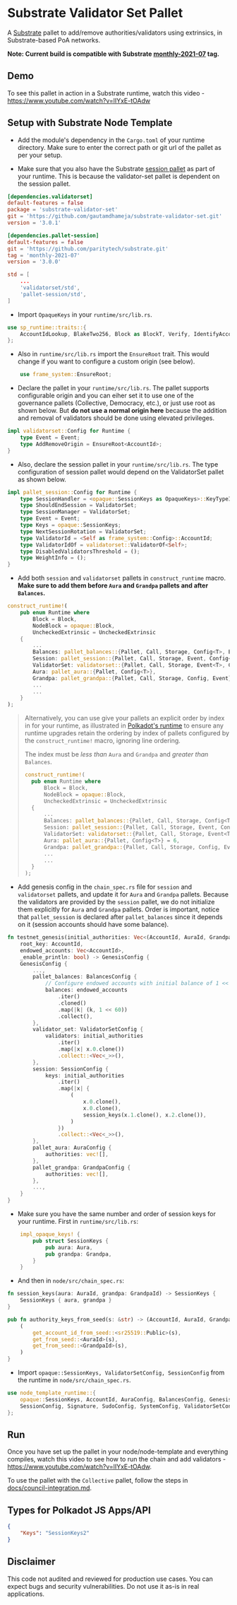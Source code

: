 # Substrate Validator Set Pallet

A [Substrate](https://github.com/paritytech/substrate/) pallet to add/remove authorities/validators
using extrinsics, in Substrate-based PoA networks.

**Note: Current build is compatible with Substrate
[monthly-2021-07](https://github.com/paritytech/substrate/releases/tag/monthly-2021-07) tag.**

## Demo

To see this pallet in action in a Substrate runtime, watch this video -
https://www.youtube.com/watch?v=lIYxE-tOAdw

## Setup with Substrate Node Template

-   Add the module's dependency in the `Cargo.toml` of your runtime directory. Make sure to enter
    the correct path or git url of the pallet as per your setup.

-   Make sure that you also have the Substrate
    [session pallet](https://github.com/paritytech/substrate/tree/master/frame/session) as part of
    your runtime. This is because the validator-set pallet is dependent on the session pallet.

```toml
[dependencies.validatorset]
default-features = false
package = 'substrate-validator-set'
git = 'https://github.com/gautamdhameja/substrate-validator-set.git'
version = '3.0.1'

[dependencies.pallet-session]
default-features = false
git = 'https://github.com/paritytech/substrate.git'
tag = 'monthly-2021-07'
version = '3.0.0'
```

```toml
std = [
	...
	'validatorset/std',
	'pallet-session/std',
]
```

-   Import `OpaqueKeys` in your `runtime/src/lib.rs`.

```rust
use sp_runtime::traits::{
	AccountIdLookup, BlakeTwo256, Block as BlockT, Verify, IdentifyAccount, NumberFor, OpaqueKeys
};
```

-   Also in `runtime/src/lib.rs` import the `EnsureRoot` trait. This would change if you want to
    configure a custom origin (see below).

```rust
	use frame_system::EnsureRoot;
```

-   Declare the pallet in your `runtime/src/lib.rs`. The pallet supports configurable origin and you
    can eiher set it to use one of the governance pallets (Collective, Democracy, etc.), or just use
    root as shown below. But **do not use a normal origin here** because the addition and removal of
    validators should be done using elevated privileges.

```rust
impl validatorset::Config for Runtime {
	type Event = Event;
	type AddRemoveOrigin = EnsureRoot<AccountId>;
}
```

-   Also, declare the session pallet in your `runtime/src/lib.rs`. The type configuration of session
    pallet would depend on the ValidatorSet pallet as shown below.

```rust
impl pallet_session::Config for Runtime {
	type SessionHandler = <opaque::SessionKeys as OpaqueKeys>::KeyTypeIdProviders;
	type ShouldEndSession = ValidatorSet;
	type SessionManager = ValidatorSet;
	type Event = Event;
	type Keys = opaque::SessionKeys;
	type NextSessionRotation = ValidatorSet;
	type ValidatorId = <Self as frame_system::Config>::AccountId;
	type ValidatorIdOf = validatorset::ValidatorOf<Self>;
	type DisabledValidatorsThreshold = ();
	type WeightInfo = ();
}
```

-   Add both `session` and `validatorset` pallets in `construct_runtime` macro. **Make sure to add
    them before `Aura` and `Grandpa` pallets and after `Balances`.**

```rust
construct_runtime!(
	pub enum Runtime where
		Block = Block,
		NodeBlock = opaque::Block,
		UncheckedExtrinsic = UncheckedExtrinsic
	{
		...
		Balances: pallet_balances::{Pallet, Call, Storage, Config<T>, Event<T>},
		Session: pallet_session::{Pallet, Call, Storage, Event, Config<T>},
		ValidatorSet: validatorset::{Pallet, Call, Storage, Event<T>, Config<T>},
		Aura: pallet_aura::{Pallet, Config<T>},
		Grandpa: pallet_grandpa::{Pallet, Call, Storage, Config, Event},
		...
		...
	}
);
```

> Alternatively, you can use give your pallets an explicit order by index in for your runtime, as
> illustrated in
> [Polkadot's runtime](https://github.com/paritytech/polkadot/blob/4767814e3d6eb8f95f2673dbe3802034d0858124/runtime/polkadot/src/lib.rs#L997-L1005)
> to ensure any runtime upgrades retain the ordering by index of pallets configured by the
> `construct_runtime!` macro, ignoring line ordering.
>
> The index must be _less than_ `Aura` and `Grandpa` and _greater than_ `Balances`.
>
> ```rust
> construct_runtime!(
> 	pub enum Runtime where
> 		Block = Block,
> 		NodeBlock = opaque::Block,
> 		UncheckedExtrinsic = UncheckedExtrinsic
> 	{
> 		...
> 		Balances: pallet_balances::{Pallet, Call, Storage, Config<T>, Event<T>} = 3,
> 		Session: pallet_session::{Pallet, Call, Storage, Event, Config<T>} = 4,
> 		ValidatorSet: validatorset::{Pallet, Call, Storage, Event<T>, Config<T>} = 5,
> 		Aura: pallet_aura::{Pallet, Config<T>} = 6,
> 		Grandpa: pallet_grandpa::{Pallet, Call, Storage, Config, Event} = 7,
> 		...
> 		...
> 	}
> );
> ```

-   Add genesis config in the `chain_spec.rs` file for `session` and `validatorset` pallets, and
    update it for `Aura` and `Grandpa` pallets. Because the validators are provided by the `session`
    pallet, we do not initialize them explicitly for `Aura` and `Grandpa` pallets. Order is
    important, notice that `pallet_session` is declared after `pallet_balances` since it depends on
    it (session accounts should have some balance).

```rust
fn testnet_genesis(initial_authorities: Vec<(AccountId, AuraId, GrandpaId)>,
	root_key: AccountId,
	endowed_accounts: Vec<AccountId>,
	_enable_println: bool) -> GenesisConfig {
	GenesisConfig {
		...,
		pallet_balances: BalancesConfig {
			// Configure endowed accounts with initial balance of 1 << 60.
			balances: endowed_accounts
				.iter()
				.cloned()
				.map(|k| (k, 1 << 60))
				.collect(),
		},
		validator_set: ValidatorSetConfig {
			validators: initial_authorities
				.iter()
				.map(|x| x.0.clone())
				.collect::<Vec<_>>(),
		},
		session: SessionConfig {
			keys: initial_authorities
				.iter()
				.map(|x| {
					(
						x.0.clone(),
						x.0.clone(),
						session_keys(x.1.clone(), x.2.clone()),
					)
				})
				.collect::<Vec<_>>(),
		},
		pallet_aura: AuraConfig {
			authorities: vec![],
		},
		pallet_grandpa: GrandpaConfig {
			authorities: vec![],
		},
		...,
	}
}
```

-   Make sure you have the same number and order of session keys for your runtime. First in
    `runtime/src/lib.rs`:

```rust
	impl_opaque_keys! {
		pub struct SessionKeys {
			pub aura: Aura,
			pub grandpa: Grandpa,
		}
	}
```

-   And then in `node/src/chain_spec.rs`:

```rust
fn session_keys(aura: AuraId, grandpa: GrandpaId) -> SessionKeys {
	SessionKeys { aura, grandpa }
}

pub fn authority_keys_from_seed(s: &str) -> (AccountId, AuraId, GrandpaId) {
	(
		get_account_id_from_seed::<sr25519::Public>(s),
		get_from_seed::<AuraId>(s),
		get_from_seed::<GrandpaId>(s),
	)
}
```

-   Import `opaque::SessionKeys, ValidatorSetConfig, SessionConfig` from the runtime in
    `node/src/chain_spec.rs`.

```rust
use node_template_runtime::{
	opaque::SessionKeys, AccountId, AuraConfig, BalancesConfig, GenesisConfig, GrandpaConfig,
	SessionConfig, Signature, SudoConfig, SystemConfig, ValidatorSetConfig, WASM_BINARY,
};
```

## Run

Once you have set up the pallet in your node/node-template and everything compiles, watch this video
to see how to run the chain and add validators - https://www.youtube.com/watch?v=lIYxE-tOAdw.

To use the pallet with the `Collective` pallet, follow the steps in
[docs/council-integration.md](./docs/council-integration.md).

## Types for Polkadot JS Apps/API

```json
{
	"Keys": "SessionKeys2"
}
```

## Disclaimer

This code not audited and reviewed for production use cases. You can expect bugs and security
vulnerabilities. Do not use it as-is in real applications.
